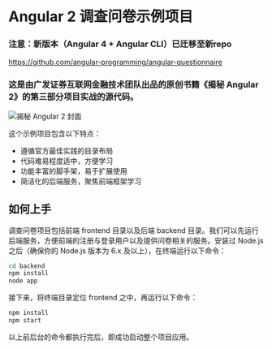 # Angular 2 调查问卷示例项目

### 注意：新版本（Angular 4 + Angular CLI）已迁移至新repo

https://github.com/angular-programming/angular-questionnaire

### 这是由广发证券互联网金融技术团队出品的原创书籍《揭秘 Angular 2》的第三部分项目实战的源代码。

![揭秘 Angular 2 封面](./angular_programming.jpg)

这个示例项目包含以下特点：

 * 遵循官方最佳实践的目录布局
 * 代码难易程度适中，方便学习
 * 功能丰富的脚手架，易于扩展使用
 * 简洁化的后端服务，聚焦前端框架学习
 

## 如何上手

调查问卷项目包括前端 frontend 目录以及后端 backend 目录。我们可以先运行后端服务，方便前端的注册与登录用户以及提供问卷相关的服务。安装过 Node.js 之后（确保你的 Node.js 版本为 6.x 及以上），在终端运行以下命令：

```bash
cd backend
npm install
node app
```

接下来，将终端目录定位 frontend 之中，再运行以下命令：

```bash
npm install
npm start
```

以上前后台的命令都执行完后，即成功启动整个项目应用。
